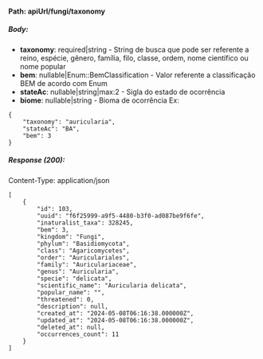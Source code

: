 #### Path: **apiUrl/fungi/taxonomy**

##### Body:
*   **taxonomy**: required|string - String de busca que pode ser referente a reino, espécie, gênero, família, filo, classe, ordem, nome científico ou nome popular
*   **bem**: nullable|Enum::BemClassification - Valor referente a classificação BEM de acordo com Enum
*   **stateAc**: nullable|string|max:2 - Sigla do estado de ocorrência
*   **biome**: nullable|string - Bioma de ocorrência
Ex:
```
{
	"taxonomy": "auricularia",
	"stateAc": "BA",
	"bem": 3
}
```

##### Response (200):
Content-Type: application/json
```
[
	{
		"id": 103,
		"uuid": "f6f25999-a9f5-4480-b3f0-ad087be9f6fe",
		"inaturalist_taxa": 328245,
		"bem": 3,
		"kingdom": "Fungi",
		"phylum": "Basidiomycota",
		"class": "Agaricomycetes",
		"order": "Auriculariales",
		"family": "Auriculariaceae",
		"genus": "Auricularia",
		"specie": "delicata",
		"scientific_name": "Auricularia delicata",
		"popular_name": "",
		"threatened": 0,
		"description": null,
		"created_at": "2024-05-08T06:16:38.000000Z",
		"updated_at": "2024-05-08T06:16:38.000000Z",
		"deleted_at": null,
		"occurrences_count": 11
	}
]
```